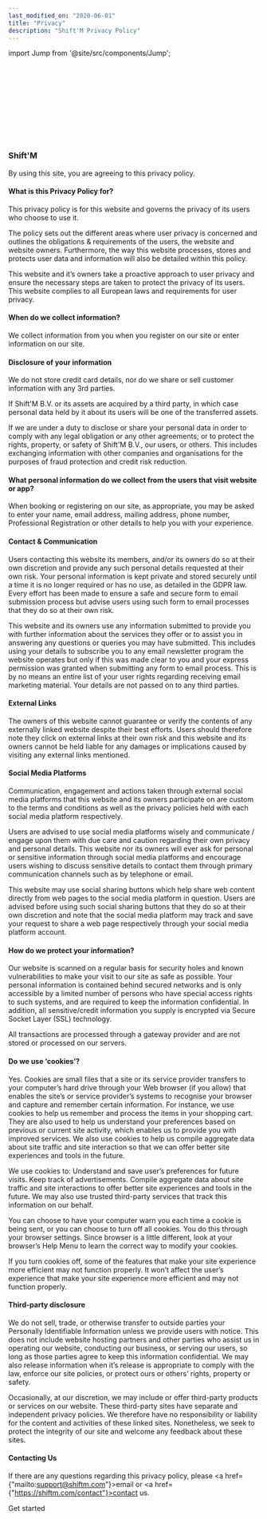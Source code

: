 ```yaml
---
last_modified_on: "2020-06-01"
title: "Privacy"
description: "Shift'M Privacy Policy"
---
```


import Jump from '@site/src/components/Jump';

<SVG src="/img/shiftm2.svg" />


### Shift'M

By using this site, you are agreeing to this privacy policy.

#### What is this Privacy Policy for?

This privacy policy is for this website and governs the privacy of its users who choose to use it.

The policy sets out the different areas where user privacy is concerned and outlines the obligations & requirements of the users, the website and website owners. Furthermore, the way this website processes, stores and protects user data and information will also be detailed within this policy.

This website and it’s owners take a proactive approach to user privacy and ensure the necessary steps are taken to protect the privacy of its users. This website complies to all European laws and requirements for user privacy.

#### When do we collect information?

We collect information from you when you register on our site or enter information on our site.

#### Disclosure of your information

We do not store credit card details, nor do we share or sell customer information with any 3rd parties.

If Shift'M B.V. or its assets are acquired by a third party, in which case personal data held by it about its users will be one of the transferred assets.

If we are under a duty to disclose or share your personal data in order to comply with any legal obligation or any other agreements; or to protect the rights, property, or safety of Shift'M B.V., our users, or others. This includes exchanging information with other companies and organisations for the purposes of fraud protection and credit risk reduction.

#### What personal information do we collect from the users that visit website or app?

When booking or registering on our site, as appropriate, you may be asked to enter your name, email address, mailing address, phone number, Professional Registration or other details to help you with your experience.

#### Contact & Communication

Users contacting this website its members, and/or its owners do so at their own discretion and provide any such personal details requested at their own risk. Your personal information is kept private and stored securely until a time it is no longer required or has no use, as detailed in the GDPR law. Every effort has been made to ensure a safe and secure form to email submission process but advise users using such form to email processes that they do so at their own risk.

This website and its owners use any information submitted to provide you with further information about the services they offer or to assist you in answering any questions or queries you may have submitted. This includes using your details to subscribe you to any email newsletter program the website operates but only if this was made clear to you and your express permission was granted when submitting any form to email process. This is by no means an entire list of your user rights regarding receiving email marketing material. Your details are not passed on to any third parties.

#### External Links

The owners of this website cannot guarantee or verify the contents of any externally linked website despite their best efforts. Users should therefore note they click on external links at their own risk and this website and its owners cannot be held liable for any damages or implications caused by visiting any external links mentioned.

#### Social Media Platforms

Communication, engagement and actions taken through external social media platforms that this website and its owners participate on are custom to the terms and conditions as well as the privacy policies held with each social media platform respectively.

Users are advised to use social media platforms wisely and communicate / engage upon them with due care and caution regarding their own privacy and personal details. This website nor its owners will ever ask for personal or sensitive information through social media platforms and encourage users wishing to discuss sensitive details to contact them through primary communication channels such as by telephone or email.

This website may use social sharing buttons which help share web content directly from web pages to the social media platform in question. Users are advised before using such social sharing buttons that they do so at their own discretion and note that the social media platform may track and save your request to share a web page respectively through your social media platform account.

#### How do we protect your information?

Our website is scanned on a regular basis for security holes and known vulnerabilities to make your visit to our site as safe as possible. Your personal information is contained behind secured networks and is only accessible by a limited number of persons who have special access rights to such systems, and are required to keep the information confidential. In addition, all sensitive/credit information you supply is encrypted via Secure Socket Layer (SSL) technology.

All transactions are processed through a gateway provider and are not stored or processed on our servers.

#### Do we use ‘cookies’?

Yes. Cookies are small files that a site or its service provider transfers to your computer’s hard drive through your Web browser (if you allow) that enables the site’s or service provider’s systems to recognise your browser and capture and remember certain information. For instance, we use cookies to help us remember and process the items in your shopping cart. They are also used to help us understand your preferences based on previous or current site activity, which enables us to provide you with improved services. We also use cookies to help us compile aggregate data about site traffic and site interaction so that we can offer better site experiences and tools in the future.

We use cookies to: Understand and save user’s preferences for future visits. Keep track of advertisements. Compile aggregate data about site traffic and site interactions to offer better site experiences and tools in the future. We may also use trusted third-party services that track this information on our behalf.

You can choose to have your computer warn you each time a cookie is being sent, or you can choose to turn off all cookies. You do this through your browser settings. Since browser is a little different, look at your browser’s Help Menu to learn the correct way to modify your cookies.

If you turn cookies off, some of the features that make your site experience more efficient may not function properly. It won’t affect the user’s experience that make your site experience more efficient and may not function properly.

#### Third-party disclosure

We do not sell, trade, or otherwise transfer to outside parties your Personally Identifiable Information unless we provide users with notice. This does not include website hosting partners and other parties who assist us in operating our website, conducting our business, or serving our users, so long as those parties agree to keep this information confidential. We may also release information when it’s release is appropriate to comply with the law, enforce our site policies, or protect ours or others’ rights, property or safety.

Occasionally, at our discretion, we may include or offer third-party products or services on our website. These third-party sites have separate and independent privacy policies. We therefore have no responsibility or liability for the content and activities of these linked sites. Nonetheless, we seek to protect the integrity of our site and welcome any feedback about these sites.

#### Contacting Us

If there are any questions regarding this privacy policy, please <a href={"mailto:support@shiftm.com"}>email</a> or <a href={"https://shiftm.com/contact"}>contact</a> us.


<Jump to="/guides/getting-started/">Get started</Jump>
